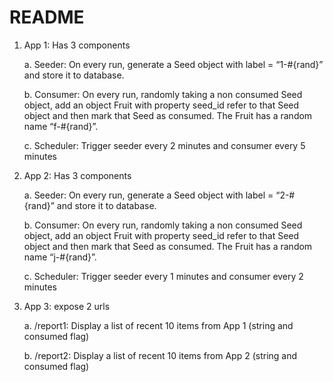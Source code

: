 # README

1. App 1: Has 3 components

    a. Seeder: On every run, generate a Seed object with label = “1-#{rand}” and store it to database.    
    
    b. Consumer: On every run, randomly taking a non consumed Seed object, add an object Fruit with property seed_id refer to that Seed object and then mark that Seed as consumed. The Fruit has a random name “f-#{rand}”.
    
    c. Scheduler: Trigger seeder every 2 minutes and consumer every 5 minutes

2. App 2: Has 3 components

    a. Seeder: On every run, generate a Seed object with label = “2-#{rand}” and store it to database.
  
    b. Consumer: On every run, randomly taking a non consumed Seed object, add an object Fruit with property seed_id refer to that Seed object and then mark that Seed as consumed. The Fruit has a random name “j-#{rand}”.
    
    c. Scheduler: Trigger seeder every 1 minutes and consumer every 2 minutes

3. App 3: expose 2 urls

    a. /report1: Display a list of recent 10 items from App 1 (string and consumed flag)
    
    b. /report2: Display a list of recent 10 items from App 2 (string and consumed flag)


